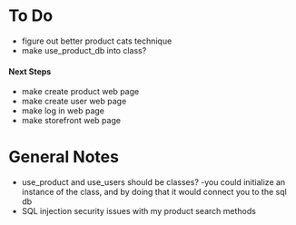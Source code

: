 # To Do
- figure out better product cats technique
- make use_product_db into class?

#### Next Steps
- make create product web page
- make create user web page
- make log in web page
- make storefront web page

# General Notes
- use_product and use_users should be classes?
    -you could initialize an instance of the class, and by doing that it would connect you to the sql db
- SQL injection security issues with my product search methods